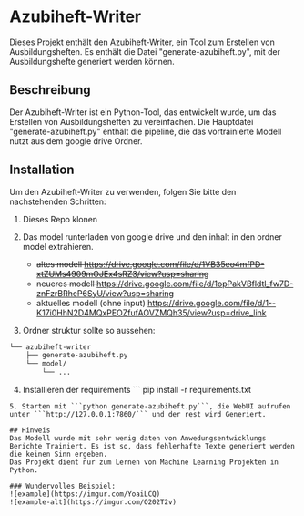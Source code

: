 # Azubiheft-Writer

Dieses Projekt enthält den Azubiheft-Writer, ein Tool zum Erstellen von Ausbildungsheften. Es enthält die Datei "generate-azubiheft.py", mit der Ausbildungshefte generiert werden können.

## Beschreibung

Der Azubiheft-Writer ist ein Python-Tool, das entwickelt wurde, um das Erstellen von Ausbildungsheften zu vereinfachen. Die Hauptdatei "generate-azubiheft.py" enthält die pipeline, die das vortrainierte Modell nutzt aus dem google drive Ordner.

## Installation

Um den Azubiheft-Writer zu verwenden, folgen Sie bitte den nachstehenden Schritten:

1. Dieses Repo klonen

2. Das model runterladen von google drive und den inhalt in den ordner model extrahieren.
    - ~~altes modell https://drive.google.com/file/d/1VB35eo4mfPD-xtZUMs4909mOJEx4sRZ3/view?usp=sharing~~
    - ~~neueres modell https://drive.google.com/file/d/1opPakVBfldtl_fw7D-znFzrBRhcP6SyU/view?usp=sharing~~
    - aktuelles modell (ohne input) https://drive.google.com/file/d/1--K17i0HhN2D4MQxPEOZfufAOVZMQh35/view?usp=drive_link
3. Ordner struktur sollte so aussehen:
```bash
└── azubiheft-writer
    ├── generate-azubiheft.py
    └── model/
        └── ... 

```

4. Installieren der requirements ```
pip install -r requirements.txt
```
5. Starten mit ```python generate-azubiheft.py```, die WebUI aufrufen unter ```http://127.0.0.1:7860/``` und der rest wird Generiert.

## Hinweis
Das Modell wurde mit sehr wenig daten von Anwedungsentwicklungs Berichte Trainiert. Es ist so, dass fehlerhafte Texte generiert werden die keinen Sinn ergeben.
Das Projekt dient nur zum Lernen von Machine Learning Projekten in Python.

### Wundervolles Beispiel:
![example](https://imgur.com/YoaiLCQ)
![example-alt](https://imgur.com/O202T2v)